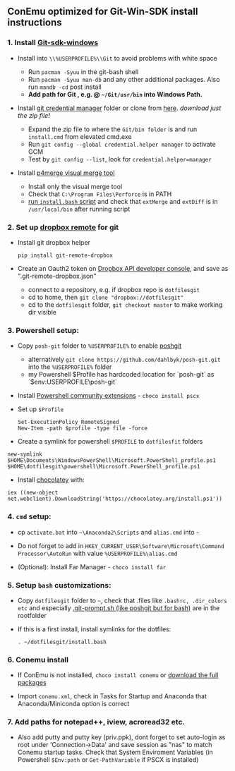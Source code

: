 ## ConEmu optimized for Git-Win-SDK install instructions
### 1. Install [Git-sdk-windows](https://github.com/git-for-windows/build-extra/releases/tag/git-sdk-1.0.3)
* Install into `\\%USERPROFILE%\\Git` to avoid problems with white space
    - Run `pacman -Syuu` in the git-bash shell
    - Run `pacman -Syuu man-db` and any other additional packages. Also run `mandb -cd` post install
    * **Add path for Git , e.g. @ `~/Git/usr/bin` into Windows Path.**


* Install [git credential manager](https://github.com/Microsoft/Git-Credential-Manager-for-Windows) folder or clone from   [here](https://github.com/Microsoft/Git-Credential-Manager-for-Windows/releases).  *download just the zip file!*
    - Expand the zip file to where the `Git/bin folder` is and run `install.cmd` from elevated cmd.exe
    - Run `git config --global credential.helper manager` to activate GCM
    - Test by `git config --list`, look for `credential.helper=manager`

* Install [p4merge visual merge tool](https://www.perforce.com/product/components/perforce-visual-merge-and-diff-tools)
    - Install only the visual merge tool
    - Check that `C:\Program Files\Perforce` is in PATH
    - [run `install.bash` script](#section5) and check that `extMerge` and `extDiff` is in `/usr/local/bin` after running script

### 2. Set up [dropbox remote](https://github.com/anishathalye/git-remote-dropbox) for git

* Install git dropbox helper

    `pip install git-remote-dropbox`

* Create an Oauth2 token on [Dropbox API developer console](https://www.dropbox.com/developers/apps), and save as ".git-remote-dropbox.json"
    - connect to a repository, e.g. if dropbox repo is `dotfilesgit`
    - cd to home, then `git clone "dropbox://dotfilesgit" `
    - cd to the `dotfilesgit` folder, `git checkout master` to make working dir visible


### 3. Powershell setup:
* Copy `posh-git` folder to `%USERPROFILE%` to enable [poshgit](http://dahlbyk.github.io/posh-git/)
    - alternatively `git clone https://github.com/dahlbyk/posh-git.git` into the `%USERPROFILE%` folder
    - my Powershell $Profile has hardcoded location for `posh-git` as `$env:USERPROFILE\posh-git`


* Install [Powershell community extensions](https://chocolatey.org/packages/pscx) - `choco install pscx`

* Set up `$Profile`
  ```
  Set-ExecutionPolicy RemoteSigned
  New-Item -path $profile -type file -force
  ```

* Create a symlink for powershell `$PROFILE` to `dotfilesfit` folders

 ```
 new-symlink $HOME\Documents\WindowsPowerShell\Microsoft.PowerShell_profile.ps1 $HOME\dotfilesgit\powershell\Microsoft.PowerShell_profile.ps1
 ```

* Install [chocolatey](https://github.com/chocolatey/choco/wiki/Installation) with:

 ```
 iex ((new-object net.webclient).DownloadString('https://chocolatey.org/install.ps1'))
 ```

### 4. `cmd` setup:

* cp `activate.bat` into `~\Anaconda2\Scripts` and `alias.cmd` into `~`

* Do not forget to add in `HKEY_CURRENT_USER\Software\Microsoft\Command Processor\AutoRun` with value `%USERPROFILE%\alias.cmd`

* (Optional): Install Far Manager - `choco install far`


### 5. Setup `bash` customizations:
* Copy `dotfilesgit` folder to `~`, check that .files like `.bashrc, .dir_colors etc` and especially [.git-prompt.sh \(like poshgit but for bash\)](https://github.com/lyze/posh-git-sh) are in the rootfolder
* If this is a first install, install symlinks for the dotfiles:

     <a name="section5">`. ~/dotfilesgit/install.bash`</a>


### 6. Conemu install
* If ConEmu is not installed, `choco install conemu` or [download the full packages](http://www.fosshub.com/ConEmu.html)

* Import `conemu.xml`, check in Tasks for Startup and Anaconda that Anaconda/Miniconda option is correct

### 7. Add paths for notepad++, iview, acroread32 etc.
* Also add putty and putty key (priv.ppk), dont forget to set auto-login as root under 'Connection->Data' and save session as "nas" to match Conemu startup tasks. Check that System Enviroment Variables (in Powershell `$Env:path` or `Get-PathVariable` if PSCX is installed)
